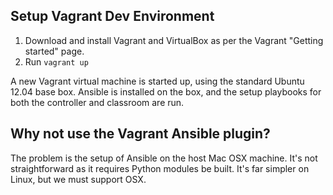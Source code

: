 Setup Vagrant Dev Environment
-----------------------------

1. Download and install Vagrant and VirtualBox as per the Vagrant "Getting started" page.
2. Run `vagrant up`

A new Vagrant virtual machine is started up, using the standard Ubuntu 12.04 base box. Ansible is installed on the box, and the setup playbooks for both the controller and classroom are run.

Why not use the Vagrant Ansible plugin?
---------------------------------------

The problem is the setup of Ansible on the host Mac OSX machine. It's not straightforward as it requires Python modules be built. It's far simpler on Linux, but we must support OSX.
